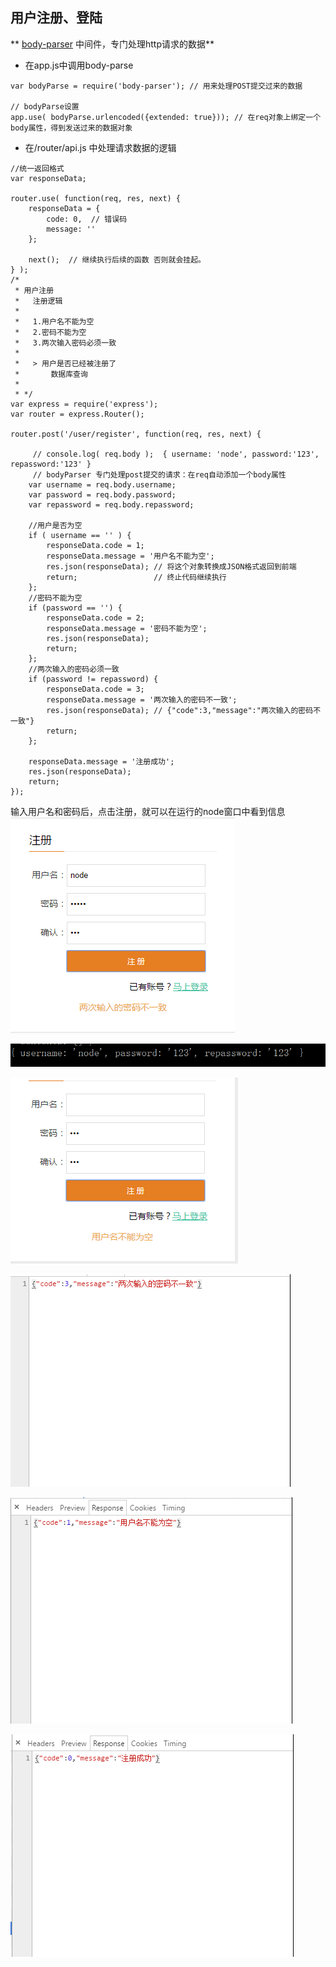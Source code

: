 ## 用户注册、登陆

** [body-parser](https://github.com/expressjs/body-parser) 中间件，专门处理http请求的数据**

* 在app.js中调用body-parse

```
var bodyParse = require('body-parser'); // 用来处理POST提交过来的数据

// bodyParse设置
app.use( bodyParse.urlencoded({extended: true})); // 在req对象上绑定一个body属性，得到发送过来的数据对象
```


* 在/router/api.js 中处理请求数据的逻辑

```
//统一返回格式
var responseData;

router.use( function(req, res, next) {
    responseData = {
        code: 0,  // 错误码
        message: ''
    };

    next();  // 继续执行后续的函数 否则就会挂起。
} );
/*
 * 用户注册
 *   注册逻辑
 *
 *   1.用户名不能为空
 *   2.密码不能为空
 *   3.两次输入密码必须一致
 *
 *   > 用户是否已经被注册了
 *       数据库查询
 *
 * */
var express = require('express');
var router = express.Router();

router.post('/user/register', function(req, res, next) {

     // console.log( req.body );  { username: 'node', password:'123', repassword:'123' }
     // bodyParser 专门处理post提交的请求：在req自动添加一个body属性
    var username = req.body.username;
    var password = req.body.password;
    var repassword = req.body.repassword;

    //用户是否为空
    if ( username == '' ) {
        responseData.code = 1;
        responseData.message = '用户名不能为空';
        res.json(responseData); // 将这个对象转换成JSON格式返回到前端
        return;                 // 终止代码继续执行
    };
    //密码不能为空
    if (password == '') {
        responseData.code = 2;
        responseData.message = '密码不能为空';
        res.json(responseData);
        return;
    };
    //两次输入的密码必须一致
    if (password != repassword) {
        responseData.code = 3;
        responseData.message = '两次输入的密码不一致';
        res.json(responseData); // {"code":3,"message":"两次输入的密码不一致"}
        return;
    };

    responseData.message = '注册成功';
    res.json(responseData);
    return;
});
```
输入用户名和密码后，点击注册，就可以在运行的node窗口中看到信息
![](/博客管理系统/img/body-parser2.jpg)

![](/博客管理系统/img/body-parser1.jpg)


![](/博客管理系统/img/body-parser11.jpg)

![](/博客管理系统/img/body-parser3.jpg)

![](/博客管理系统/img/body-parser4.jpg)

![](/博客管理系统/img/body-parser5.jpg)












